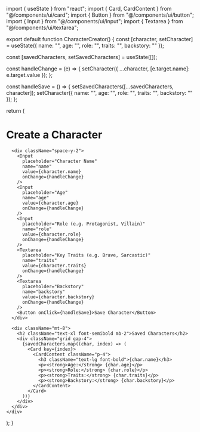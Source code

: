 import { useState } from "react";
import { Card, CardContent } from "@/components/ui/card";
import { Button } from "@/components/ui/button";
import { Input } from "@/components/ui/input";
import { Textarea } from "@/components/ui/textarea";

export default function CharacterCreator() {
  const [character, setCharacter] = useState({
    name: "",
    age: "",
    role: "",
    traits: "",
    backstory: ""
  });

  const [savedCharacters, setSavedCharacters] = useState([]);

  const handleChange = (e) => {
    setCharacter({ ...character, [e.target.name]: e.target.value });
  };

  const handleSave = () => {
    setSavedCharacters([...savedCharacters, character]);
    setCharacter({ name: "", age: "", role: "", traits: "", backstory: "" });
  };

  return (
    <div className="p-4 max-w-2xl mx-auto">
      <h1 className="text-2xl font-bold mb-4">Create a Character</h1>

      <div className="space-y-2">
        <Input
          placeholder="Character Name"
          name="name"
          value={character.name}
          onChange={handleChange}
        />
        <Input
          placeholder="Age"
          name="age"
          value={character.age}
          onChange={handleChange}
        />
        <Input
          placeholder="Role (e.g. Protagonist, Villain)"
          name="role"
          value={character.role}
          onChange={handleChange}
        />
        <Textarea
          placeholder="Key Traits (e.g. Brave, Sarcastic)"
          name="traits"
          value={character.traits}
          onChange={handleChange}
        />
        <Textarea
          placeholder="Backstory"
          name="backstory"
          value={character.backstory}
          onChange={handleChange}
        />
        <Button onClick={handleSave}>Save Character</Button>
      </div>

      <div className="mt-8">
        <h2 className="text-xl font-semibold mb-2">Saved Characters</h2>
        <div className="grid gap-4">
          {savedCharacters.map((char, index) => (
            <Card key={index}>
              <CardContent className="p-4">
                <h3 className="text-lg font-bold">{char.name}</h3>
                <p><strong>Age:</strong> {char.age}</p>
                <p><strong>Role:</strong> {char.role}</p>
                <p><strong>Traits:</strong> {char.traits}</p>
                <p><strong>Backstory:</strong> {char.backstory}</p>
              </CardContent>
            </Card>
          ))}
        </div>
      </div>
    </div>
  );
}
